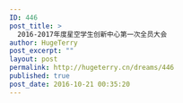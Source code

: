 ```yaml
---
ID: 446
post_title: >
  2016-2017年度星空学生创新中心第一次全员大会
author: HugeTerry
post_excerpt: ""
layout: post
permalink: http://hugeterry.cn/dreams/446
published: true
post_date: 2016-10-21 00:35:20
---
```

<script language="javascript">
    document.location= "http://hugeterry.cn/20161021.html";
</script>